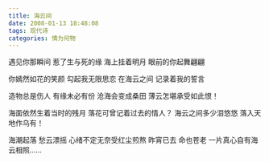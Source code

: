 ```yaml
---
title: 海云间
date: 2008-01-13 18:48:08
tags: 现代诗
categories: 情为何物
---
```

遇见你那瞬间
惹了生与死的缘
海上挂着明月
眼前的你起舞翩翩
<!-- more -->
你嫣然如花的笑颜
勾起我无限思恋
在海云之间
记录着我的誓言

造物总是伤人
有缘未必有份
沧海会变成桑田
薄云怎堪承受如此恨！

海面依然生着当时的残月
落花可曾记着过去的情人？
海云之间多少泪悠悠
落入天地作乌有！

海潮起落
愁云漂摇
心绪不定无奈受红尘煎熬
昨宵已去
命也苍老
一片真心自有海云相照……